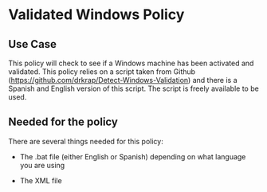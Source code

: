# Validated Windows Policy

## Use Case

This policy will check to see if a Windows machine has been activated and validated. This policy relies on a script taken from Github (<https://github.com/drkrap/Detect-Windows-Validation>) and there is a Spanish and English version of this script. The script is freely available to be used.

## Needed for the policy

There are several things needed for this policy:

- The .bat file (either English or Spanish) depending on what language you are using

- The XML file